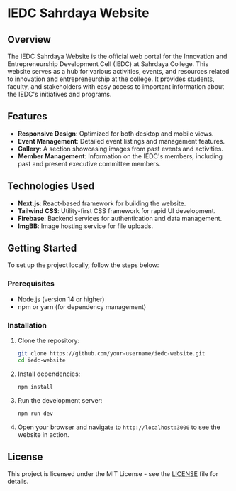 
# IEDC Sahrdaya Website

## Overview

The IEDC Sahrdaya Website is the official web portal for the Innovation and Entrepreneurship Development Cell (IEDC) at Sahrdaya College. This website serves as a hub for various activities, events, and resources related to innovation and entrepreneurship at the college. It provides students, faculty, and stakeholders with easy access to important information about the IEDC's initiatives and programs.

## Features

- **Responsive Design**: Optimized for both desktop and mobile views.
- **Event Management**: Detailed event listings and management features.
- **Gallery**: A section showcasing images from past events and activities.
- **Member Management**: Information on the IEDC's members, including past and present executive committee members.

## Technologies Used

- **Next.js**: React-based framework for building the website.
- **Tailwind CSS**: Utility-first CSS framework for rapid UI development.
- **Firebase**: Backend services for authentication and data management.
- **ImgBB**: Image hosting service for file uploads.

## Getting Started

To set up the project locally, follow the steps below:

### Prerequisites

- Node.js (version 14 or higher)
- npm or yarn (for dependency management)

### Installation

1. Clone the repository:
   ```bash
   git clone https://github.com/your-username/iedc-website.git
   cd iedc-website
   ```

2. Install dependencies:
   ```bash
   npm install
   ```

3. Run the development server:
   ```bash
   npm run dev
   ```

4. Open your browser and navigate to `http://localhost:3000` to see the website in action.

## License

This project is licensed under the MIT License - see the [LICENSE](LICENSE) file for details.



